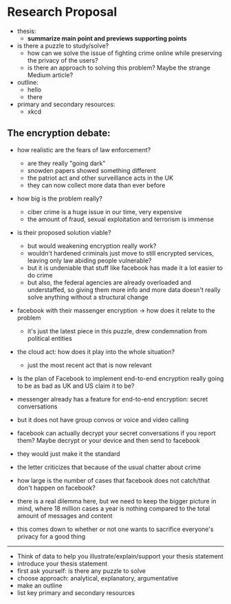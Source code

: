 # Research Proposal

- thesis:
    - __summarize main point and previews supporting points__
- is there a puzzle to study/solve?
    - how can we solve the issue of fighting crime online while preserving the
      privacy of the users?
    - is there an approach to solving this problem? Maybe the strange Medium
      article?
- outline:
    - hello
    - there
- primary and secondary resources:
    - xkcd

## The encryption debate:

- how realistic are the fears of law enforcement?
    - are they really "going dark"
    - snowden papers showed something different
    - the patriot act and other surveillance acts in the UK
    - they can now collect more data than ever before
- how big is the problem really?
    - ciber crime is a huge issue in our time, very expensive
    - the amount of fraud, sexual exploitation and terrorism is immense
- is their proposed solution viable?
    - but would weakening encryption really work?
    - wouldn't hardened criminals just move to still encrypted services,
      leaving only law abiding people vulnerable?
    - but it is undeniable that stuff like facebook has made it a lot easier to
      do crime
    - but also, the federal agencies are already overloaded and understaffed,
      so giving them more info and more data doesn't really solve anything
      without a structural change
- facebook with their massenger encryption -> how does it relate to the problem
    - it's just the latest piece in this puzzle, drew condemnation from
      political entities
- the cloud act: how does it play into the whole situation?
    - just the most recent act that is now relevant

- Is the plan of Facebook to implement end-to-end encryption really going to
  be as bad as UK and US claim it to be?
- messenger already has a feature for end-to-end encryption: secret
  conversations
- but it does not have group convos or voice and video calling
- facebook can actually decrypt your secret conversations if you report them?
  Maybe decrypt or your device and then send to facebook
- they would just make it the standard
- the letter criticizes that because of the usual chatter about crime
- how large is the number of cases that facebook does not catch/that don't
  happen on facebook?
- there is a real dilemma here, but we need to keep the bigger picture in mind,
  where 18 million cases a year is nothing compared to the total amount of
  messages and content
- this comes down to whether or not one wants to sacrifice everyone's privacy
  for a good thing

------
- Think of data to help you illustrate/explain/support your thesis statement
- introduce your thesis statement
- first ask yourself: is there any puzzle to solve
- choose approach: analytical, explanatory, argumentative
- make an outline
- list key primary and secondary resources

